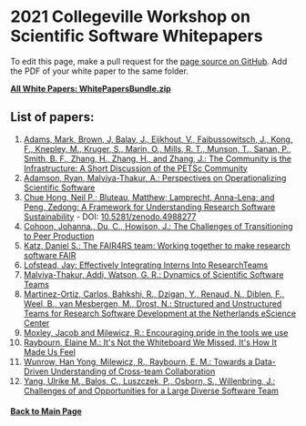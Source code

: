 # 2021 Collegeville Workshop on Scientific Software Whitepapers

To edit this page, make a pull request for the [page source on GitHub](https://github.com/Collegeville/CW21/blob/master/WorkshopResources/WhitePapers/WhitePaperList.md).  Add the PDF of your white paper to the same folder.

[**All White Papers: WhitePapersBundle.zip**](../WhitePapersBundle.zip)

## List of papers:

1. [Adams, Mark, Brown, J, Balay, J., Eijkhout, V., Faibussowitsch, J., Kong, F., Knepley, M., Kruger, S., Marin, O., Mills, R. T., Munson, T., Sanan, P., Smith, B. F., Zhang, H., Zhang, H., and Zhang, J.: The Community is the Infrastructure: A Short Discussion of the PETSc Community](community-is-the-infrastructure-petsc.pdf)
1. [Adamson, Ryan, Malviya-Thakur, A.: Perspectives on Operationalizing Scientific Software](perspectives-on-operationalizing-scientific-software.pdf)
1. [Chue Hong, Neil P.; Bluteau, Matthew; Lamprecht, Anna-Lena; and Peng, Zedong: A Framework for Understanding Research Software Sustainability](framework-for-understanding-research-software-sustainability.pdf) - DOI: [10.5281/zenodo.4988277](https://doi.org/10.5281/zenodo.4988277)
1. [Cohoon, Johanna., Du, C., Howison, J.: The Challenges of Transitioning to Peer Production](challenges-of-transitioning-to-peer-production.pdf)
1. [Katz, Daniel S.: The FAIR4RS team: Working together to make research software FAIR](fair4rs-team.pdf)
1. [Lofstead, Jay: Effectively Integrating Interns Into ResearchTeams](integrating-interns-into-research-teams.pdf)
1. [Malviya-Thakur, Addi, Watson, G. R.: Dynamics of Scientific Software Teams](dynamics-of-scientific-software-teams.pdf)
1. [Martinez-Ortiz, Carlos, Bahkshi, R., Dzigan, Y., Renaud, N., Diblen, F., Weel, B., van Mesbergen, M., Drost, N.: Structured and Unstructured Teams for Research Software Development at the Netherlands eScience Center](structured-unstructured-teams.pdf)
1. [Moxley, Jacob and Milewicz, R.: Encouraging pride in the tools we use](data-driven-cross-team-collaboration.pdf)
1. [Raybourn, Elaine M.: It's Not the Whiteboard We Missed, It's How It Made Us Feel](its-not-the-whiteboard-we-missed.pdf)
1. [Wunrow, Han Yong, Milewicz, R., Raybourn, E. M.: Towards a Data-Driven Understanding of Cross-team Collaboration](data-driven-cross-team-collaboration.pdf)
1. [Yang, Ulrike M., Balos, C., Luszczek, P., Osborn, S., Willenbring, J.: Challenges of and Opportunities for a Large Diverse Software Team](challenges-of-and-opportunities-for-a-large-diverse-software-team.pdf)

#### [Back to Main Page](../../index.md)
